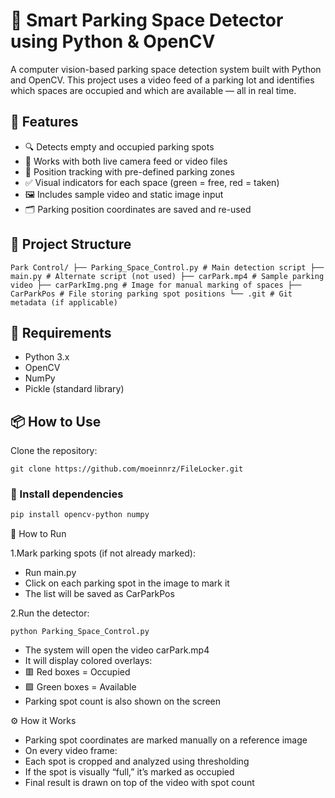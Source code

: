 # 🚗 Smart Parking Space Detector using Python & OpenCV

A computer vision-based parking space detection system built with Python and OpenCV. This project uses a video feed of a parking lot and identifies which spaces are occupied and which are available — all in real time.

## 🎯 Features

- 🔍 Detects empty and occupied parking spots
- 🎥 Works with both live camera feed or video files
- 🧠 Position tracking with pre-defined parking zones
- ✅ Visual indicators for each space (green = free, red = taken)
- 🖼️ Includes sample video and static image input
- 🗂️ Parking position coordinates are saved and re-used

## 📁 Project Structure
```
Park Control/ ├── Parking_Space_Control.py # Main detection script ├── main.py # Alternate script (not used) ├── carPark.mp4 # Sample parking video ├── carParkImg.png # Image for manual marking of spaces ├── CarParkPos # File storing parking spot positions └── .git # Git metadata (if applicable)
```

## 🧰 Requirements

- Python 3.x
- OpenCV
- NumPy
- Pickle (standard library)

## 📦 How to Use

Clone the repository:
```
git clone https://github.com/moeinnrz/FileLocker.git
```

### 🔧 Install dependencies

```bash
pip install opencv-python numpy
```

🚀 How to Run

1.Mark parking spots (if not already marked):
- Run main.py
- Click on each parking spot in the image to mark it
- The list will be saved as CarParkPos

2.Run the detector:
```
python Parking_Space_Control.py
```

- The system will open the video carPark.mp4
- It will display colored overlays:
- 🟥 Red boxes = Occupied
- 🟩 Green boxes = Available
- Parking spot count is also shown on the screen

⚙️ How it Works

- Parking spot coordinates are marked manually on a reference image
- On every video frame:
- Each spot is cropped and analyzed using thresholding
- If the spot is visually “full,” it’s marked as occupied
- Final result is drawn on top of the video with spot count
